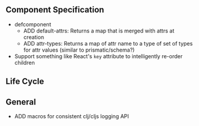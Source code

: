 ## Component Specification

*   defcomponent
    *   ADD default-attrs: Returns a map that is merged with attrs at creation
    *   ADD attr-types: Returns a map of attr name to a type of set of types for attr values (similar to prismatic/schema?)
*   Support something like React's `key` attribute to intelligently re-order children

## Life Cycle

## General

*   ADD macros for consistent clj/cljs logging API
